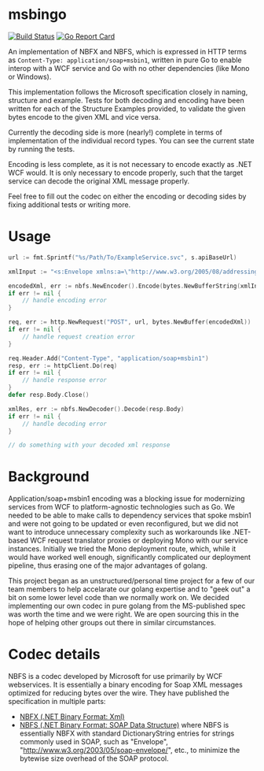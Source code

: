 # msbingo
[![Build Status](https://travis-ci.org/khoad/msbingo.svg?branch=master)](https://travis-ci.org/khoad/msbingo)
[![Go Report Card](https://goreportcard.com/badge/github.com/khoad/msbingo)](https://goreportcard.com/report/github.com/khoad/msbingo)

An implementation of NBFX and NBFS, which is expressed in HTTP terms as `Content-Type: application/soap+msbin1`, written in pure Go to enable interop with a WCF service and Go with no other dependencies (like Mono or Windows).

This implementation follows the Microsoft specification closely in naming, structure and example. Tests for both decoding and encoding have been written for each of the Structure Examples provided, to validate the given bytes encode to the given XML and vice versa.

Currently the decoding side is more (nearly!) complete in terms of implementation of the individual record types. You can see the current state by running the tests.

Encoding is less complete, as it is not necessary to encode exactly as .NET WCF would. It is only necessary to encode properly, such that the target service can decode the original XML message properly.

Feel free to fill out the codec on either the encoding or decoding sides by fixing additional tests or writing more.

# Usage

``` go
url := fmt.Sprintf("%s/Path/To/ExampleService.svc", s.apiBaseUrl)

xmlInput := "<s:Envelope xmlns:a=\"http://www.w3.org/2005/08/addressing\" xmlns:s=\"http://www.w3.org/2003/05/soap-envelope\"><s:Header><a:Action s:mustUnderstand=\"1\">action</a:Action></s:Header><s:Body><Inventory>0</Inventory></s:Body></s:Envelope>"

encodedXml, err := nbfs.NewEncoder().Encode(bytes.NewBufferString(xmlInput))
if err != nil {
	// handle encoding error
}

req, err := http.NewRequest("POST", url, bytes.NewBuffer(encodedXml))
if err != nil {
	// handle request creation error
}

req.Header.Add("Content-Type", "application/soap+msbin1")
resp, err := httpClient.Do(req)
if err != nil {
	// handle response error
}
defer resp.Body.Close()

xmlRes, err := nbfs.NewDecoder().Decode(resp.Body)
if err != nil {
	// handle decoding error
}

// do something with your decoded xml response
```

# Background
Application/soap+msbin1 encoding was a blocking issue for modernizing services from WCF to platform-agnostic technologies such as Go. We needed to be able to make calls to dependency services that spoke msbin1 and were not going to be updated or even reconfigured, but we did not want to introduce unnecessary complexity such as workarounds like .NET-based WCF request translator proxies or deploying Mono with our service instances. Initially we tried the Mono deployment route, which, while it would have worked well enough, significantly complicated our deployment pipeline, thus erasing one of the major advantages of golang.

This project began as an unstructured/personal time project for a few of our team members to help accelarate our golang expertise and to "geek out" a bit on some lower level code than we normally work on. We decided implementing our own codec in pure golang from the MS-published spec was worth the time and we were right. We are open sourcing this in the hope of helping other groups out there in similar circumstances.

# Codec details
NBFS is a codec developed by Microsoft for use primarily by WCF webservices. It is essentially a binary encoding for Soap XML messages optimized for reducing bytes over the wire.  They have published the specification in multiple parts:
* [NBFX (.NET Binary Format: Xml)](https://msdn.microsoft.com/en-us/library/cc219210.aspx)
* [NBFS (.NET Binary Format: SOAP Data Structure)](https://msdn.microsoft.com/en-us/library/cc219175.aspx)
where NBFS is essentially NBFX with standard DictionaryString entries for strings commonly used in SOAP, such as "Envelope", "http://www.w3.org/2003/05/soap-envelope/", etc., to minimize the bytewise size overhead of the SOAP protocol.
